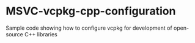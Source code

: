 # MSVC-vcpkg-cpp-configuration
Sample code showing how to configure vcpkg for development of open-source C++ libraries
